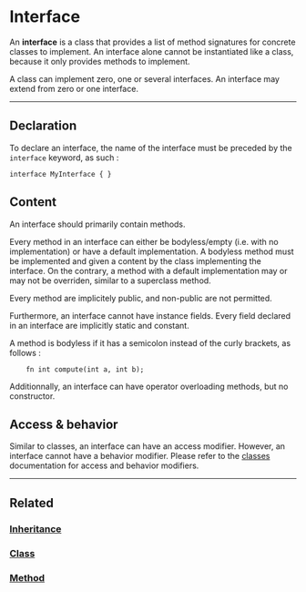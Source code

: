 # Interface
An **interface** is a class that provides a list of method signatures for concrete classes to implement.
An interface alone cannot be instantiated like a class, because it only provides methods to implement.

A class can implement zero, one or several interfaces.
An interface may extend from zero or one interface.


---


## Declaration
To declare an interface, the name of the interface must be preceded by the `interface` keyword, as such :
```poly
interface MyInterface { }
```


## Content
An interface should primarily contain methods.

Every method in an interface can either be bodyless/empty (i.e. with no implementation) or have a default implementation.
A bodyless method must be implemented and given a content by the class implementing the interface.
On the contrary, a method with a default implementation may or may not be overriden, similar to a superclass method.

Every method are implicitely public, and non-public are not permitted.

Furthermore, an interface cannot have instance fields.
Every field declared in an interface are implicitly static and constant.

A method is bodyless if it has a semicolon instead of the curly brackets, as follows :
```poly
    fn int compute(int a, int b);
```

Additionnally, an interface can have operator overloading methods, but no constructor.


## Access & behavior
Similar to classes, an interface can have an access modifier.
However, an interface cannot have a behavior modifier.
Please refer to the [classes](Classes.md) documentation for access and behavior modifiers.


---


## Related
### [Inheritance](Inheritance.md)
### [Class](Class.md)
### [Method](Method.md)